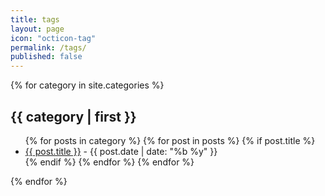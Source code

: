 ```yaml
---
title: tags
layout: page
icon: "octicon-tag"
permalink: /tags/
published: false
---
```

{% for category in site.categories %}
<div id="{{ category | first }}" class="tag-block">
<h2 class="tag-name">{{ category | first }}</h2>
<ul class="tag-list">
      {% for posts in category %}
        {% for post in posts %}
         {% if post.title %}
          <li class="tag-element">
            <a href="{{ post.url }}">{{ post.title }}</a> -
            <span class="post-meta">
            {{ post.date | date: "%b %y" }}
            </span>
          </li>
          {% endif %}
        {% endfor %}
      {% endfor %}
      </ul>
    </div>
  {% endfor %}
